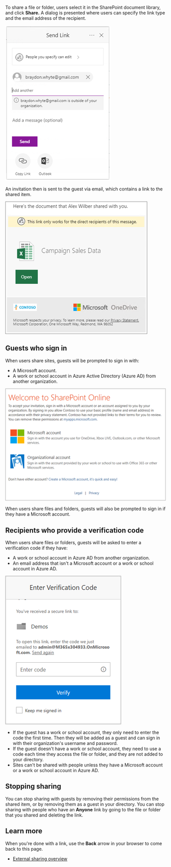 To share a file or folder, users select it in the SharePoint document library, and click **Share.** A dialog is presented where users can specify the link type and the email address of the recipient.

![Send link screen](../media/send-link.png)

An invitation then is sent to the guest via email, which contains a link to the shared item.

![Invitation link to a shared file](../media/link-invitation.png)

## Guests who sign in

When users share sites, guests will be prompted to sign in with:

- A Microsoft account.
- A work or school account in Azure Active Directory (Azure AD) from another organization.

![Guest sign-in screen](../media/guest-sign-in.png)

When users share files and folders, guests will also be prompted to sign in if they have a Microsoft account.

## Recipients who provide a verification code

When users share files or folders, guests will be asked to enter a verification code if they have:

- A work or school account in Azure AD from another organization.
- An email address that isn't a Microsoft account or a work or school account in Azure AD.

![Verification code display](../media/verification-code.png)

- If the guest has a work or school account, they only need to enter the code the first time. Then they will be added as a guest and can sign in with their organization's username and password.
- If the guest doesn't have a work or school account, they need to use a code each time they access the file or folder, and they are not added to your directory.
- Sites can't be shared with people unless they have a Microsoft account or a work or school account in Azure AD.

## Stopping sharing

You can stop sharing with guests by removing their permissions from the shared item, or by removing them as a guest in your directory. You can stop sharing with people who have an **Anyone** link by going to the file or folder that you shared and deleting the link.

## Learn more

When you're done with a link, use the **Back** arrow in your browser to come back to this page.

- [External sharing overview](https://docs.microsoft.com/sharepoint/external-sharing-overview)
